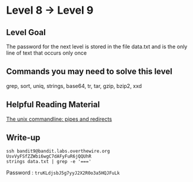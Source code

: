# Level 8 → Level 9

## Level Goal

The password for the next level is stored in the file data.txt and is the only line of text that occurs only once

## Commands you may need to solve this level

grep, sort, uniq, strings, base64, tr, tar, gzip, bzip2, xxd

## Helpful Reading Material

[The unix commandline: pipes and redirects](http://www.westwind.com/reference/os-x/commandline/pipes.html)

## Write-up

```
ssh bandit9@bandit.labs.overthewire.org
UsvVyFSfZZWbi6wgC7dAFyFuR6jQQUhR
strings data.txt | grep -e '==='
```
Password : `truKLdjsbJ5g7yyJ2X2R0o3a5HQJFuLk`